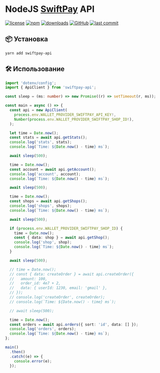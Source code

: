 # NodeJS [SwiftPay](https://swiftpayru.docs.apiary.io/#) API

[![license](https://img.shields.io/npm/l/swiftpay-api?style=flat-square)](https://github.com/xTCry/node-swiftpay-api/blob/main/LICENSE)
[![npm](https://img.shields.io/npm/v/swiftpay-api?style=flat-square)](https://npmjs.com/package/swiftpay-api)
[![downloads](https://img.shields.io/npm/dm/swiftpay-api?style=flat-square)](https://npmjs.com/package/swiftpay-api)
[![GitHub](https://img.shields.io/github/stars/xTCry/node-swiftpay-api?style=flat-square)](https://github.com/xTCry/node-swiftpay-api)
[![last commit](https://img.shields.io/github/last-commit/xTCry/node-swiftpay-api?style=flat-square)](https://github.com/xTCry/node-swiftpay-api)

## 📦 Установка

```shell
yarn add swiftpay-api
```

## 🛠️ Использование

```typescript
import 'dotenv/config';
import { ApiClient } from 'swiftpay-api';

const sleep = (ms: number) => new Promise((r) => setTimeout(r, ms));

const main = async () => {
  const api = new ApiClient(
    process.env.WALLET_PROVIDER_SWIFTPAY_API_KEY!,
    Number(process.env.WALLET_PROVIDER_SWIFTPAY_SHOP_ID!),
  );

  let time = Date.now();
  const stats = await api.getStats();
  console.log('stats', stats);
  console.log(`Time: ${Date.now() - time} ms`);

  await sleep(500);

  time = Date.now();
  const account = await api.getAccount();
  console.log('account', account);
  console.log(`Time: ${Date.now() - time} ms`);

  await sleep(500);

  time = Date.now();
  const shops = await api.getShops();
  console.log('shops', shops);
  console.log(`Time: ${Date.now() - time} ms`);

  await sleep(500);

  if (process.env.WALLET_PROVIDER_SWIFTPAY_SHOP_ID) {
    time = Date.now();
    const { data: shop } = await api.getShop();
    console.log('shop', shop);
    console.log(`Time: ${Date.now() - time} ms`);
  }

  await sleep(500);

  // time = Date.now();
  // const { data: createOrder } = await api.createOrder({
  //   amount: 100,
  //   order_id: 4e7 + 2,
  //   data: { userId: 1230, email: 'gmail' },
  // });
  // console.log('createOrder', createOrder);
  // console.log(`Time: ${Date.now() - time} ms`);

  // await sleep(500);

  time = Date.now();
  const orders = await api.orders({ sort: 'id', data: [] });
  console.log('orders', orders);
  console.log(`Time: ${Date.now() - time} ms`);
};

main()
  .then()
  .catch((e) => {
    console.error(e);
  });


```
